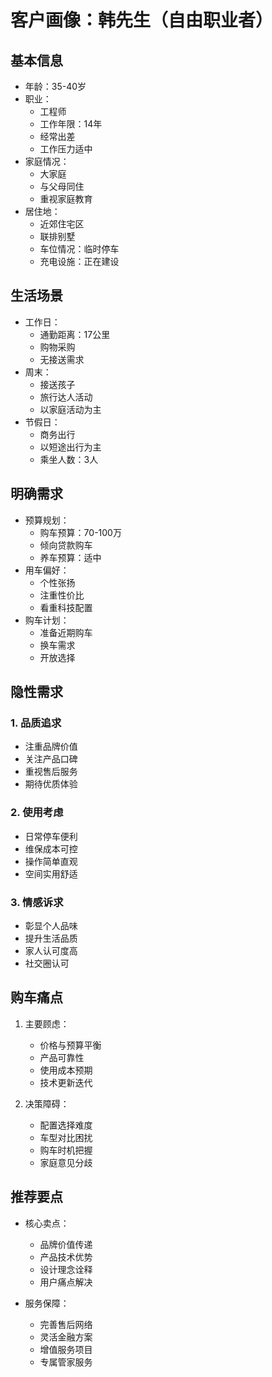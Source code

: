 # 客户画像：韩先生（自由职业者）

## 基本信息
- 年龄：35-40岁
- 职业：
  - 工程师
  - 工作年限：14年
  - 经常出差
  - 工作压力适中
- 家庭情况：
  - 大家庭
  - 与父母同住
  - 重视家庭教育
- 居住地：
  - 近郊住宅区
  - 联排别墅
  - 车位情况：临时停车
  - 充电设施：正在建设

## 生活场景
- 工作日：
  - 通勤距离：17公里
  - 购物采购
  - 无接送需求
- 周末：
  - 接送孩子
  - 旅行达人活动
  - 以家庭活动为主
- 节假日：
  - 商务出行
  - 以短途出行为主
  - 乘坐人数：3人

## 明确需求
- 预算规划：
  - 购车预算：70-100万
  - 倾向贷款购车
  - 养车预算：适中
- 用车偏好：
  - 个性张扬
  - 注重性价比
  - 看重科技配置
- 购车计划：
  - 准备近期购车
  - 换车需求
  - 开放选择

## 隐性需求
### 1. 品质追求
- 注重品牌价值
- 关注产品口碑
- 重视售后服务
- 期待优质体验

### 2. 使用考虑
- 日常停车便利
- 维保成本可控
- 操作简单直观
- 空间实用舒适

### 3. 情感诉求
- 彰显个人品味
- 提升生活品质
- 家人认可度高
- 社交圈认可

## 购车痛点
1. 主要顾虑：
   - 价格与预算平衡
   - 产品可靠性
   - 使用成本预期
   - 技术更新迭代

2. 决策障碍：
   - 配置选择难度
   - 车型对比困扰
   - 购车时机把握
   - 家庭意见分歧

## 推荐要点
- 核心卖点：
  - 品牌价值传递
  - 产品技术优势
  - 设计理念诠释
  - 用户痛点解决

- 服务保障：
  - 完善售后网络
  - 灵活金融方案
  - 增值服务项目
  - 专属管家服务